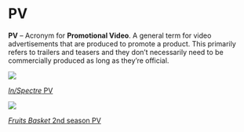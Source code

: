 # PV

**PV** – Acronym for **Promotional Video**. A general term for video advertisements that are produced to promote a product. This primarily refers to trailers and teasers and they don’t necessarily need to be commercially produced as long as they’re official.

[![](http://img.youtube.com/vi/L5xzWYXW4JI/0.jpg)](https://youtu.be/L5xzWYXW4JI)

[*In/Spectre* PV](https://youtu.be/L5xzWYXW4JI)

[![](http://img.youtube.com/vi/MFmwHt4edSU/0.jpg)](https://youtu.be/MFmwHt4edSU)

[*Fruits Basket* 2nd season PV](https://youtu.be/MFmwHt4edSU)
